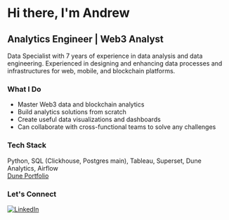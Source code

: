 # Hi there, I'm Andrew

## Analytics Engineer | Web3 Analyst
Data Specialist with 7 years of experience in data analysis and data engineering. Experienced in designing and enhancing data processes and infrastructures for web, mobile, and blockchain platforms. 

### What I Do
- Master Web3 data and blockchain analytics
- Build analytics solutions from scratch
- Create useful data visualizations and dashboards
- Can collaborate with cross-functional teams to solve any challenges

### Tech Stack
Python, SQL (Clickhouse, Postgres main), Tableau, Superset, Dune Analytics, Airflow
<br>[Dune Portfolio](https://dune.com/vaitar)

### Let's Connect
[![LinkedIn](https://img.shields.io/badge/LinkedIn-0077B5?style=for-the-badge&logo=linkedin&logoColor=white)](https://www.linkedin.com/in/ashivalin/)

